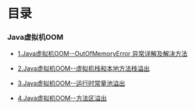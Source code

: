 # 目录

### Java虚拟机OOM

* [1.Java虚拟机OOM--OutOfMemoryError 异常详解及解决方法](OutOfMemoryError.md)

* [2.Java虚拟机OOM--虚拟机栈和本地方法栈溢出](StackOverflowError.md)

* [3.Java虚拟机OOM--运行时常量池溢出](RuntimeConstantPoolOOM.md)

* [4.Java虚拟机OOM--方法区溢出](JavaMethodAreaOOM.md)

